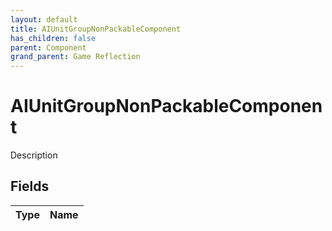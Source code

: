 ```yaml
---
layout: default
title: AIUnitGroupNonPackableComponent
has_children: false
parent: Component
grand_parent: Game Reflection
---
```

# AIUnitGroupNonPackableComponent
Description 

## Fields

| Type | Name |
|:-------------|:--------------|

